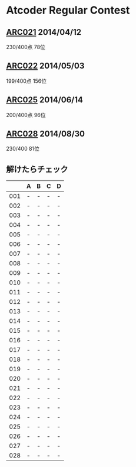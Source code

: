 # Atcoder Regular Contest

## [ARC021](http://arc021.contest.atcoder.jp/) 2014/04/12
230/400点 78位

## [ARC022](http://arc022.contest.atcoder.jp/) 2014/05/03
199/400点 156位

## [ARC025](http://arc025.contest.atcoder.jp/) 2014/06/14
200/400点 96位

## [ARC028](http://arc028.contest.atcoder.jp/) 2014/08/30
230/400 81位

## 解けたらチェック

|   |A|B|C|D|
|---|-|-|-|-|
|001|-|-|-|-|
|002|-|-|-|-|
|003|-|-|-|-|
|004|-|-|-|-|
|005|-|-|-|-|
|006|-|-|-|-|
|007|-|-|-|-|
|008|-|-|-|-|
|009|-|-|-|-|
|010|-|-|-|-|
|011|-|-|-|-|
|012|-|-|-|-|
|013|-|-|-|-|
|014|-|-|-|-|
|015|-|-|-|-|
|016|-|-|-|-|
|017|-|-|-|-|
|018|-|-|-|-|
|019|-|-|-|-|
|020|-|-|-|-|
|021|-|-|-|-|
|022|-|-|-|-|
|023|-|-|-|-|
|024|-|-|-|-|
|025|-|-|-|-|
|026|-|-|-|-|
|027|-|-|-|-|
|028|-|-|-|-|
